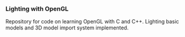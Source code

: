### Lighting with OpenGL

Repository for code on learning OpenGL with C and C++. Lighting basic models and 3D model import system implemented.
